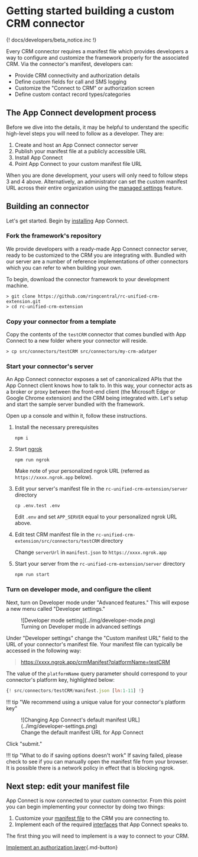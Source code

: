 # Getting started building a custom CRM connector

{! docs/developers/beta_notice.inc !}

Every CRM connector requires a manifest file which provides developers a way to configure and customize the framework properly for the associated CRM. Via the connector's manifest, developers can:

* Provide CRM connectivity and authorization details
* Define custom fields for call and SMS logging
* Customize the "Connect to CRM" or authorization screen
* Define custom contact record types/categories

## The App Connect development process

Before we dive into the details, it may be helpful to understand the specific high-level steps you will need to follow as a developer. They are:

1. Create and host an App Connect connector server
2. Publish your manifest file at a publicly accessible URL
3. Install App Connect 
4. Point App Connect to your custom manifest file URL

When you are done development, your users will only need to follow steps 3 and 4 above. Alternatively, an administrator can set the custom manifest URL across their entire organization using the [managed settings](../users/managed-settings.md) feature. 

## Building an connector

Let's get started. Begin by [installing](../getting-started.md) App Connect. 

### Fork the framework's repository

We provide developers with a ready-made App Connect connector server, ready to be customized to the CRM you are integrating with. Bundled with our server are a number of reference implementations of other connectors which you can refer to when building your own. 

To begin, download the connector framework to your development machine.

    > git clone https://github.com/ringcentral/rc-unified-crm-extension.git
    > cd rc-unified-crm-extension

### Copy your connector from a template

Copy the contents of the `testCRM` connector that comes bundled with App Connect to a new folder where your connector will reside.

    > cp src/connectors/testCRM src/connectors/my-crm-adatper
	
### Start your connector's server

An App Connect connector exposes a set of canonicalized APIs that the App Connect client knows how to talk to. In this way, your connector acts as a broker or proxy between the front-end client (the Microsoft Edge or Google Chrome extension) and the CRM being integrated with. Let's setup and start the sample server bundled with the framework. 

Open up a console and within it, follow these instructions.

1. Install the necessary prerequisites

    ```
	npm i
	```

2. Start [ngrok](https://ngrok.com/)

    ```
	npm run ngrok
	```
	
    Make note of your personalized ngrok URL (referred as `https://xxxx.ngrok.app` below).
	
3. Edit your server's manifest file in the `rc-unified-crm-extension/server` directory

    ```
	cp .env.test .env
	```
	
	Edit `.env` and set `APP_SERVER` equal to your personalized ngrok URL above. 

4. Edit test CRM manifest file in the `rc-unified-crm-extension/src/connectors/testCRM` directory

	Change `serverUrl` in `manifest.json` to `https://xxxx.ngrok.app`

5. Start your server from the `rc-unified-crm-extension/server` directory

    ```
	npm run start
	```

### Turn on developer mode, and configure the client

Next, turn on Developer mode under "Advanced features." This will expose a new menu called "Developer settings."

<figure markdown>
  ![Developer mode setting](../img/developer-mode.png)
  <figcaption>Turning on Developer mode in advanced settings</figcaption>
</figure>

Under "Developer settings" change the "Custom manifest URL" field to the URL of your connector's manifest file. Your manifest file can typically be accessed in the following way:

> https://xxxx.ngrok.app/crmManifest?platformName=testCRM

The value of the `platformName` query parameter should correspond to your connector's platform key, highlighted below:

```js hl_lines="9"
{! src/connectors/testCRM/manifest.json [ln:1-11] !}
```

!!! tip "We recommend using a unique value for your connector's platform key"

<figure markdown>
  ![Changing App Connect's default manifest URL](../img/developer-settings.png)
  <figcaption>Change the default manifest URL for App Connect</figcaption>
</figure>

Click "submit."

!!! tip "What to do if saving options doesn't work"
    If saving failed, please check to see if you can manually open the manifest file from your browser. It is possible there is a network policy in effect that is blocking ngrok.

## Next step: edit your manifest file

App Connect is now connected to your custom connector. From this point you can begin implementing your connector by doing two things:

1. Customize your [manifest file](manifest.md) to the CRM you are connecting to. 
2. Implement each of the required [interfaces](interfaces/index.md) that App Connect speaks to.

The first thing you will need to implement is a way to connect to your CRM. 

[Implement an authorization layer](auth.md){.md-button}

